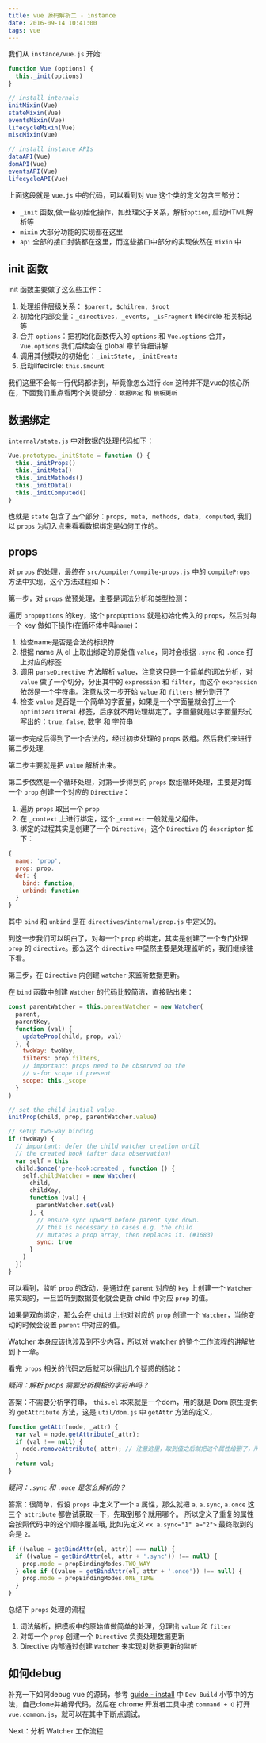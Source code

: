 ```yaml
---
title: vue 源码解析二 - instance
date: 2016-09-14 10:41:00
tags: vue
---
```


我们从 `instance/vue.js` 开始:

``` javascript
function Vue (options) {
  this._init(options)
}

// install internals
initMixin(Vue)
stateMixin(Vue)
eventsMixin(Vue)
lifecycleMixin(Vue)
miscMixin(Vue)

// install instance APIs
dataAPI(Vue)
domAPI(Vue)
eventsAPI(Vue)
lifecycleAPI(Vue)
```

上面这段就是 `vue.js` 中的代码，可以看到对 `Vue` 这个类的定义包含三部分：

- `_init` 函数,做一些初始化操作，如处理父子关系，解析`option`, 启动HTML解析等
- `mixin` 大部分功能的实现都在这里
- `api` 全部的接口封装都在这里，而这些接口中部分的实现依然在 `mixin` 中

## init 函数

init 函数主要做了这么些工作：

1. 处理组件层级关系： `$parent, $chilren, $root`
2. 初始化内部变量：`_directives, _events, _isFragment` lifecircle 相关标记等
3. 合并 `options`：把初始化函数传入的 `options` 和 `Vue.options` 合并，`Vue.options` 我们后续会在 global 章节详细讲解
4. 调用其他模块的初始化：`_initState, _initEvents`
5. 启动lifecircle: `this.$mount`

我们这里不会每一行代码都讲到，毕竟像怎么进行 `dom` 这种并不是vue的核心所在，下面我们重点看两个关键部分：`数据绑定` 和 `模板更新`

## 数据绑定

`internal/state.js` 中对数据的处理代码如下：

``` javascript
Vue.prototype._initState = function () {
  this._initProps()
  this._initMeta()
  this._initMethods()
  this._initData()
  this._initComputed()
}
```

也就是 `state` 包含了五个部分：`props, meta, methods, data, computed`, 我们以 `props` 为切入点来看看数据绑定是如何工作的。

## props

对 `props` 的处理，最终在 `src/compiler/compile-props.js` 中的 `compileProps` 方法中实现，这个方法过程如下：


第一步，对 `props` 做预处理，主要是词法分析和类型检测：

遍历 `propOptions` 的key，这个 `propOptions` 就是初始化传入的 `props`，然后对每一个 key 做如下操作(在循环体中叫`name`)：

1. 检查name是否是合法的标识符
2. 根据 name 从 el 上取出绑定的原始值 `value`，同时会根据 `.sync` 和 `.once` 打上对应的标签
3. 调用 `parseDirective` 方法解析 `value`，注意这只是一个简单的词法分析，对 `value` 做了一个切分，分出其中的 `expression` 和 `filter`，而这个 `expression` 依然是一个字符串。注意从这一步开始 `value` 和 `filters` 被分割开了
4. 检查 `value` 是否是一个简单的字面量，如果是一个字面量就会打上一个 `optimizedLiteral` 标签，后序就不用处理绑定了。字面量就是以字面量形式写出的：`true`, `false`, 数字 和 字符串

第一步完成后得到了一个合法的，经过初步处理的 `props` 数组。然后我们来进行第二步处理.

第二步主要就是把 `value` 解析出来。

第二步依然是一个循环处理，对第一步得到的 `props` 数组循环处理，主要是对每一个 `prop` 创建一个对应的 `Directive`：

1. 遍历 `props` 取出一个 `prop`
2. 在 `_context` 上进行绑定，这个 `_context` 一般就是父组件。
3. 绑定的过程其实是创建了一个 `Directive`，这个 `Directive` 的 `descriptor` 如下：

``` javascript
{
  name: 'prop',
  prop: prop,
  def: {
    bind: function,
    unbind: function
  }
}
```

其中 `bind` 和 `unbind` 是在 `directives/internal/prop.js` 中定义的。

到这一步我们可以明白了，对每一个 `prop` 的绑定，其实是创建了一个专门处理 `prop` 的 `directive`。那么这个 `directive` 中显然主要是处理监听的，我们继续往下看。

第三步，在 `Directive` 内创建 `watcher` 来监听数据更新。

在 `bind` 函数中创建 `Watcher` 的代码比较简洁，直接贴出来：

``` javascript
const parentWatcher = this.parentWatcher = new Watcher(
  parent,
  parentKey,
  function (val) {
    updateProp(child, prop, val)
  }, {
    twoWay: twoWay,
    filters: prop.filters,
    // important: props need to be observed on the
    // v-for scope if present
    scope: this._scope
  }
)

// set the child initial value.
initProp(child, prop, parentWatcher.value)

// setup two-way binding
if (twoWay) {
  // important: defer the child watcher creation until
  // the created hook (after data observation)
  var self = this
  child.$once('pre-hook:created', function () {
    self.childWatcher = new Watcher(
      child,
      childKey,
      function (val) {
        parentWatcher.set(val)
      }, {
        // ensure sync upward before parent sync down.
        // this is necessary in cases e.g. the child
        // mutates a prop array, then replaces it. (#1683)
        sync: true
      }
    )
  })
}
```

可以看到，监听 `prop` 的改动，是通过在 `parent` 对应的 `key` 上创建一个 `Watcher` 来实现的，一旦监听到数据变化就会更新 child 中对应 `prop` 的值。

如果是双向绑定，那么会在 `child` 上也对对应的 `prop` 创建一个 `Watcher`，当他变动的时候会设置 `parent` 中对应的值。

Watcher 本身应该也涉及到不少内容，所以对 watcher 的整个工作流程的讲解放到下一章。

看完 `props` 相关的代码之后就可以得出几个疑惑的结论：

*疑问：解析 props 需要分析模板的字符串吗？*

答案：不需要分析字符串， `this.el` 本来就是一个dom，用的就是 Dom 原生提供的 `getAttribute` 方法，这是 `util/dom.js` 中 `getAttr` 方法的定义，

``` javascript
function getAttr(node, _attr) {
  var val = node.getAttribute(_attr);
  if (val !== null) {
    node.removeAttribute(_attr); // 注意这里，取到值之后就把这个属性给删了，所以我们编译完组件之后就看不到在模板中定义的那些属性了
  }
  return val;
}
```

*疑问：`.sync` 和 `.once` 是怎么解析的？*

答案：很简单，假设 `props` 中定义了一个 `a` 属性，那么就把 `a`, `a.sync`, `a.once` 这三个 `attribute` 都尝试获取一下，先取到那个就用哪个。
所以定义了重复的属性会按照代码中的这个顺序覆盖哦, 比如先定义 `<x a.sync="1" a="2">` 最终取到的会是 `2`。

``` javascript
if ((value = getBindAttr(el, attr)) === null) {
  if ((value = getBindAttr(el, attr + '.sync')) !== null) {
    prop.mode = propBindingModes.TWO_WAY
  } else if ((value = getBindAttr(el, attr + '.once')) !== null) {
    prop.mode = propBindingModes.ONE_TIME
  }
}
```

总结下 `props` 处理的流程

1. 词法解析，把模板中的原始值做简单的处理，分理出 `value` 和 `filter`
2. 对每一个 `prop` 创建一个 `Directive` 负责处理数据更新
3. Directive 内部通过创建 `Watcher` 来实现对数据更新的监听

## 如何debug

补充一下如何debug vue 的源码，参考 [guide - install](https://vuejs.org/guide/installation.html) 中 `Dev Build` 小节中的方法，自己clone并编译代码，然后在 chrome 开发者工具中按 `command + O` 打开 `vue.common.js`，就可以在其中下断点调试。


Next：分析 Watcher 工作流程
